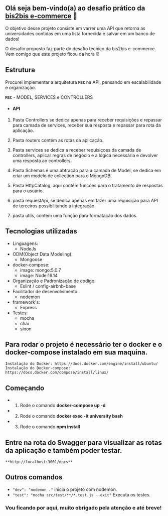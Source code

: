 ## Olá seja bem-vindo(a) ao desafio prático da [bis2bis e-commerce](https://www.bis2bis.com.br/?gclid=CjwKCAjwpqCZBhAbEiwAa7pXecZ_YtMyQvzmpPUOxoaJ3j10yxF6FGjzNk6c9avdFt3JUPCymZEOhxoCLBgQAvD_BwE) :rocket:


O objetivo desse projeto consiste em varrer uma API que retorna as universidades contidas em uma lista fornecida e salvar em um banco de dados!

O desafio proposto faz parte do desafio técnico da bis2bis e-commerce. Vem comigo que este projeto ficou da hora :alarm_clock:

## Estrutura

Procurei implementar a arquitetura **`MSC`** na API, pensando em escalabilidade e organização.

**`MSC`** - MODEL, SERVICES e CONTROLLERS

- #### API

1. Pasta Controllers se dedica apenas para receber requisições e repassar para camada de services, receber sua resposta e repassar para rota da aplicação.

2. Pasta routers contém as rotas da aplicação.

3. Pasta services se dedica a receber requisiçoes da camada de controllers, aplicar regras
de negócio e a lógica necessária e devolver uma resposta ao controllers.

4. Pasta Schemas é uma abtração para a camada de Model, se dedica em criar um modelo de collection para o MongoDB.

5. Pasta HttpCatalog, aqui contém funções para o tratamento de respostas para o usuário.

6. pasta requestApi, se dedica apenas em fazer uma requisição para API de terceiros possibilitando a integração.

7. pasta utils, contém uma função para formatação dos dados.

## Tecnologias utilizadas

- Linguagens:
    - NodeJs
- ODM(Object Data Modeling): 
    - Mongoose
- docker-compose:
    - image: mongo:5.0.7
    - image: Node:16.14
- Organização e Padronização de codigo:
    - Eslint / config-airbnb-base
- Facilitador de desenvolvimento:
    - nodemon
- framework's:
    - Express
- Testes:
    - mocha
    - chai
    - sinon

## Para rodar o projeto é necessário ter o docker e o docker-compose instalado em sua maquina.
    Instalação do Docker: https://docs.docker.com/engine/install/ubuntu/ 
    Instalação do Docker-compose: https://docs.docker.com/compose/install/linux/
    
## Começando

- 1. Rode o comando **docker-compose up -d**
- 2. Rode o comando **docker exec -it university bash**
- 3. Rode o comando **npm install**

## Entre na rota do Swagger para visualizar as rotas da aplicação e também poder testar.

    **http://localhost:3001/docs**
    
## Outros comandos

- `"dev": "nodemon ."` inicia o projeto com nodemon.
- `"test": "mocha src/test/**/*.test.js --exit"` Executa os testes.

### Vou ficando por aqui, muito obrigado pela atenção e até breve!
